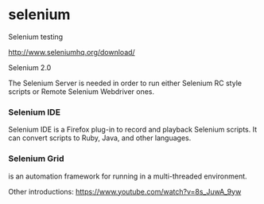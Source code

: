 # selenium
Selenium testing

http://www.seleniumhq.org/download/

Selenium 2.0

The Selenium Server is needed in order to run either Selenium RC style scripts or Remote Selenium Webdriver ones. 

### Selenium IDE
Selenium IDE is a Firefox plug-in to record and playback Selenium scripts.
It can convert scripts to Ruby, Java, and other languages.

### Selenium Grid
is an automation framework for running in a multi-threaded environment.

Other introductions:
https://www.youtube.com/watch?v=8s_JuwA_9yw
